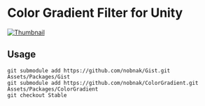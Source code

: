 # Color Gradient Filter for Unity

[![Thumbnail](http://img.youtube.com/vi/NStf4g66xik/0.jpg)](https://youtu.be/NStf4g66xik)

## Usage

```
git submodule add https://github.com/nobnak/Gist.git Assets/Packages/Gist
git submodule add https://github.com/nobnak/ColorGradient.git Assets/Packages/ColorGradient
git checkout Stable
```
